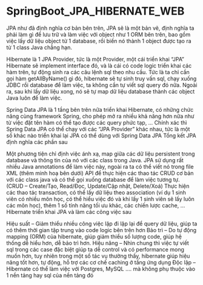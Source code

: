 # SpringBoot_JPA_HIBERNATE_WEB
 JPA như đã định nghĩa cơ bản bên trên, JPA sẽ là một bản vẽ, định nghĩa ta phải làm gì để lưu trữ và làm việc với object như 1 ORM bên trên, bao gồm việc lấy dữ liệu object từ 1 database, rồi biến nó thành 1 object được tạo ra từ 1 class Java chẳng hạn.

Hibernate là 1 JPA Provider, tức là một Provider, một cái triển khai “JPA”
Hibernate sẽ implement interface đó, và là cái có code logic triển khai các hàm trên, tự động sinh ra các câu lệnh sql theo nhu cầu. Tức là ta chỉ cần gọi hàm getAllByName() gì đó, hibernate sẽ tự sinh truy vấn sql, chạy xuống JDBC rồi database để làm việc, ta không cần tự viết sql query đó nữa. Ngoài ra, sau khi lấy dữ liệu xong, nó sẽ tự map dữ liệu database thành các object Java luôn để làm việc.

Spring Data JPA là 1 tầng bên trên nữa triển khai Hibernate, có những chức năng cùng framework Spring, cho phép mở ra nhiều khả năng hơn nữa như từ việc đặt tên hàm có thể tạo được các query phức tạp, …
Chính xác thì Spring Data JPA có thể chạy với các “JPA Provider” khác nhau, tức là một số khác nào triển khai lại JPA có thể dùng với Spring Data JPA
Tổng kết
JPA định nghĩa các phần sau

Một phương tiện chỉ định việc ánh xạ, map giữa các dữ liệu persistent trong database và thông tin của nó với các class trong Java. JPA sử dụng rất nhiều Java annotations để làm việc này, ngoài ra ta có thể viết nó trong file XML (thêm minh hoạ bên dưới)
API để thực hiện các thao tác CRUD cơ bản với các class java và có thể gọi xuống database để làm việc tương tự. (CRUD – Create/Tạo, Read/Đọc, Update/Cập nhật, Delete/Xoá)
Thực hiện các thao tác transaction, có thể lấy dữ liệu theo association (ví dụ 1 sinh viên có nhiều môn học, có thể hiểu việc đó và khi lấy 1 sinh viên sẽ lấy luôn các môn học), thêm 1 số tính năng tối ưu khác, các chiến lược cache, …
Hibernate triển khai JPA và làm các công việc sau

Hiệu suất – Giảm thiểu nhiều công việc lặp đi lặp lại để query dữ liệu, giúp ta có thêm thời gian tập trung vào code logic bên trên hơn
Bảo trì – Do tự động mapping (ORM) của hibernate, giúp giảm thiểu số lượng code, giúp hệ thống dễ hiểu hơn, dễ bảo trì hơn.
Hiệu năng – Nhìn chung thì việc tự viết sql trong các case đặc biệt giúp ta dễ control và có performance mong muốn hơn, tuy nhiên trong một số tác vụ thường thấy, hibernate giúp hiệu năng tốt hơn, tự động, hỗ trợ các cơ chế caching ở tầng ứng dụng
Độc lập – Hibernate có thể làm việc với Postgres, MySQL …. mà không phụ thuộc vào 1 nền tảng hay sql của nền tảng đó
